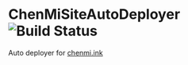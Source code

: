 # ChenMiSiteAutoDeployer   ![Build Status](https://travis-ci.com/lishtys/ChenMiSiteAutoDeployer.svg?token=cX8RxKuxppREtSREz1g2&branch=master)

Auto deployer for [chenmi.ink](http://chenmi.ink/)
